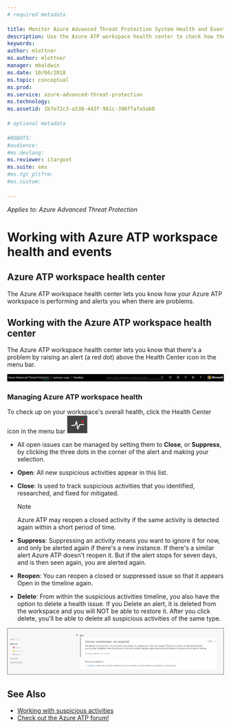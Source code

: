 ```yaml
---
# required metadata

title: Monitor Azure Advanced Threat Protection System Health and Events | Microsoft Docs
description: Use the Azure ATP workspace health center to check how the Azure ATP service is working and be alerted to potential problems and view system events in the Event viewer.
keywords:
author: mlottner
ms.author: mlottner
manager: mbaldwin
ms.date: 10/04/2018
ms.topic: conceptual
ms.prod:
ms.service: azure-advanced-threat-protection
ms.technology:
ms.assetid: 1b7e72c3-a538-443f-981c-398ffafa5ab8

# optional metadata

#ROBOTS:
#audience:
#ms.devlang:
ms.reviewer: itargoet
ms.suite: ems
#ms.tgt_pltfrm:
#ms.custom:

---
```


*Applies to: Azure Advanced Threat Protection*


# Working with Azure ATP workspace health and events

## Azure ATP workspace health center 

The Azure ATP workspace health center lets you know how your Azure ATP workspace is performing and alerts you when there are problems.

## Working with the Azure ATP workspace health center

The Azure ATP workspace health center lets you know that there's a problem by raising an alert (a red dot) above the Health Center icon in the menu bar.

![Azure ATP workspace health center red dot toolbar](media/atp-health-bar.png)

### Managing Azure ATP workspace health
To check up on your workspace's overall health, click the Health Center icon in the menu bar ![Azure ATP workspace health center icon](media/atp-red-dot.png)

-   All open issues can be managed by setting them to **Close**,  or **Suppress**, by clicking the three dots in the corner of the alert and making your selection.

-   **Open**: All new suspicious activities appear in this list.

-   **Close**: Is used to track suspicious activities that you identified, researched, and fixed for mitigated.

    > [!NOTE]
    > Azure ATP may reopen a closed activity if the same activity is detected again within a short period of time.
    
-   **Suppress**: Suppressing an activity means you want to ignore it for now, and only be alerted again if there's a new instance. If there's a similar alert Azure ATP doesn't reopen it. But if the alert stops for seven days, and is then seen again, you are alerted again.

-   **Reopen**: You can reopen a closed or suppressed issue so that it appears Open in the timeline again.

-   **Delete**: From within the suspicious activities timeline, you also have the option to delete a health issue. If you Delete an alert, it is deleted from the workspace and you will NOT be able to restore it. After you click delete, you'll be able to delete all suspicious activities of the same type.



![Azure ATP health center issues image](media/atp-health-issue.png)






## See Also

- [Working with suspicious activities](working-with-suspicious-activities.md)
- [Check out the Azure ATP forum!](https://aka.ms/azureatpcommunity)
